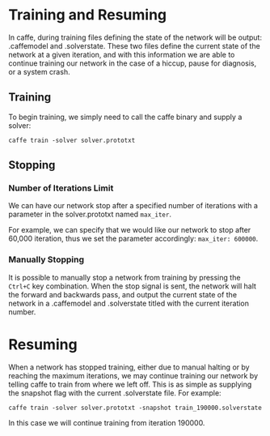 # Training and Resuming

In caffe, during training files defining the state of the network will be output: .caffemodel and .solverstate. These two files define the current state of the network at a given iteration, and with this information we are able to continue training our network in the case of a hiccup, pause for diagnosis, or a system crash.

## Training

To begin training, we simply need to call the caffe binary and supply a solver:

`caffe train -solver solver.prototxt`

## Stopping

### Number of Iterations Limit

We can have our network stop after a specified number of iterations with a parameter in the solver.prototxt named `max_iter`. 

For example, we can specify that we would like our network to stop after 60,000 iteration, thus we set the parameter accordingly: `max_iter: 600000`.

### Manually Stopping

It is possible to manually stop a network from training by pressing the `Ctrl+C` key combination. When the stop signal is sent, the network will halt the forward and backwards pass, and output the current state of the network in a .caffemodel and .solverstate titled with the current iteration number.

# Resuming

When a network has stopped training, either due to manual halting or by reaching the maximum iterations, we may continue training our network by telling caffe to train from where we left off. This is as simple as supplying the snapshot flag with the current .solverstate file. For example:

`caffe train -solver solver.prototxt -snapshot train_190000.solverstate`

In this case we will continue training from iteration 190000.